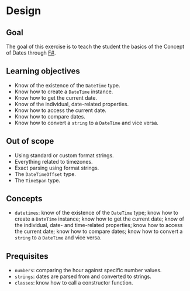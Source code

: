 # Design

## Goal

The goal of this exercise is to teach the student the basics of the Concept of Dates through [F#][docs.microsoft.com-datetime].

## Learning objectives

- Know of the existence of the `DateTime` type.
- Know how to create a `DateTime` instance.
- Know how to get the current date.
- Know of the individual, date-related properties.
- Know how to access the current date.
- Know how to compare dates.
- Know how to convert a `string` to a `DateTime` and vice versa.

## Out of scope

- Using standard or custom format strings.
- Everything related to timezones.
- Exact parsing using format strings.
- The `DateTimeOffset` type.
- The `TimeSpan` type.

## Concepts

- `datetimes`: know of the existence of the `DateTime` type; know how to create a `DateTime` instance; know how to get the current date; know of the individual, date- and time-related properties; know how to access the current date; know how to compare dates; know how to convert a `string` to a `DateTime` and vice versa.

## Prequisites

- `numbers`: comparing the hour against specific number values.
- `strings`: dates are parsed from and converted to strings.
- `classes`: know how to call a constructor function.

[docs.microsoft.com-datetime]: https://docs.microsoft.com/en-us/dotnet/api/system.datetime?view=netcore-3.1
